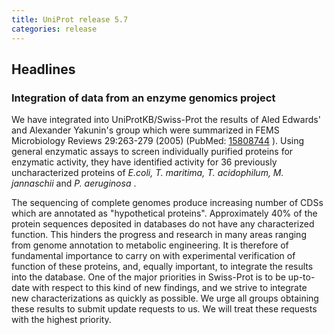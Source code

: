 ```yaml
---
title: UniProt release 5.7
categories: release
---
```


## Headlines

### Integration of data from an enzyme genomics project

We have integrated into UniProtKB/Swiss-Prot the results of Aled Edwards' and Alexander Yakunin's group which were summarized in FEMS Microbiology Reviews 29:263-279 (2005) (PubMed: [15808744](http://view.ncbi.nlm.nih.gov/pubmed/15808744) ). Using general enzymatic assays to screen individually purified proteins for enzymatic activity, they have identified activity for 36 previously uncharacterized proteins of *E.coli, T. maritima, T. acidophilum, M. jannaschii* and *P. aeruginosa* .

The sequencing of complete genomes produce increasing number of CDSs which are annotated as "hypothetical proteins". Approximately 40% of the protein sequences deposited in databases do not have any characterized function. This hinders the progress and research in many areas ranging from genome annotation to metabolic engineering. It is therefore of fundamental importance to carry on with experimental verification of function of these proteins, and, equally important, to integrate the results into the database. One of the major priorities in Swiss-Prot is to be up-to-date with respect to this kind of new findings, and we strive to integrate new characterizations as quickly as possible. We urge all groups obtaining these results to submit update requests to us. We will treat these requests with the highest priority.
